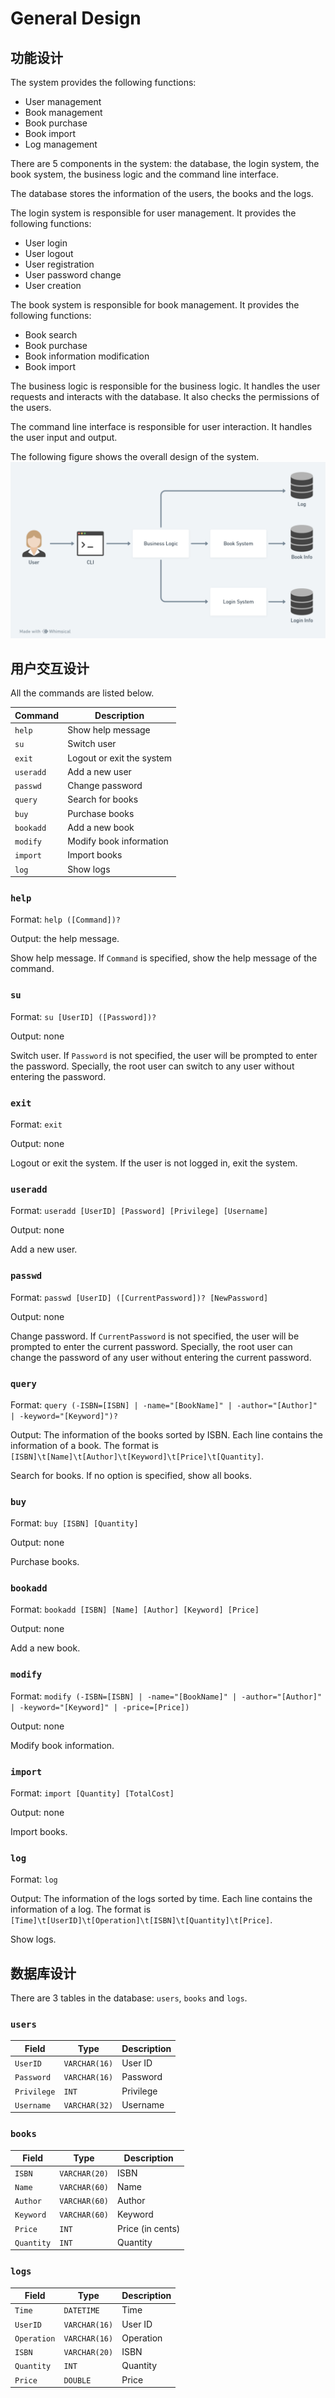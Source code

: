 # General Design
## 功能设计
The system provides the following functions:
- User management
- Book management
- Book purchase
- Book import
- Log management

There are 5 components in the system: the database, the login system, the book system, the business logic and the command line interface.

The database stores the information of the users, the books and the logs.

The login system is responsible for user management. It provides the following functions:
- User login
- User logout
- User registration
- User password change
- User creation

The book system is responsible for book management. It provides the following functions:
- Book search
- Book purchase
- Book information modification
- Book import

The business logic is responsible for the business logic. It handles the user requests and interacts with the database. It also checks the permissions of the users.

The command line interface is responsible for user interaction. It handles the user input and output.

The following figure shows the overall design of the system.
![Overall design](images/功能结构图.png)

## 用户交互设计
All the commands are listed below.

| Command | Description |
| --- | --- |
| `help` | Show help message |
| `su` | Switch user |
| `exit` | Logout or exit the system |
| `useradd` | Add a new user |
| `passwd` | Change password |
| `query` | Search for books |
| `buy` | Purchase books |
| `bookadd` | Add a new book |
| `modify` | Modify book information |
| `import` | Import books |
| `log` | Show logs |

### `help`
Format: `help ([Command])?`

Output: the help message.

Show help message. If `Command` is specified, show the help message of the command.

### `su`
Format: `su [UserID] ([Password])?`

Output: none

Switch user. 
If `Password` is not specified, the user will be prompted to enter the password.
Specially, the root user can switch to any user without entering the password.

### `exit`
Format: `exit`

Output: none

Logout or exit the system. If the user is not logged in, exit the system.

### `useradd`
Format: `useradd [UserID] [Password] [Privilege] [Username]`

Output: none

Add a new user.

### `passwd`
Format: `passwd [UserID] ([CurrentPassword])? [NewPassword]`

Output: none

Change password. If `CurrentPassword` is not specified, the user will be prompted to enter the current password.
Specially, the root user can change the password of any user without entering the current password.

### `query`
Format: `query (-ISBN=[ISBN] | -name="[BookName]" | -author="[Author]" | -keyword="[Keyword]")?`

Output: The information of the books sorted by ISBN. Each line contains the information of a book. The format is `[ISBN]\t[Name]\t[Author]\t[Keyword]\t[Price]\t[Quantity]`.

Search for books. If no option is specified, show all books.

### `buy`
Format: `buy [ISBN] [Quantity]`

Output: none

Purchase books.

### `bookadd`
Format: `bookadd [ISBN] [Name] [Author] [Keyword] [Price]`

Output: none

Add a new book.

### `modify`
Format: `modify (-ISBN=[ISBN] | -name="[BookName]" | -author="[Author]" | -keyword="[Keyword]" | -price=[Price])`

Output: none

Modify book information.

### `import`
Format: `import [Quantity] [TotalCost]`

Output: none

Import books.

### `log`
Format: `log`

Output: The information of the logs sorted by time. Each line contains the information of a log. The format is `[Time]\t[UserID]\t[Operation]\t[ISBN]\t[Quantity]\t[Price]`.

Show logs.

## 数据库设计
There are 3 tables in the database: `users`, `books` and `logs`.
### `users`
| Field | Type | Description |
| --- | --- | --- |
| `UserID` | `VARCHAR(16)` | User ID |
| `Password` | `VARCHAR(16)` | Password |
| `Privilege` | `INT` | Privilege |
| `Username` | `VARCHAR(32)` | Username |

### `books`
| Field | Type          | Description      |
| --- |---------------|------------------|
| `ISBN` | `VARCHAR(20)` | ISBN             |
| `Name` | `VARCHAR(60)` | Name             |
| `Author` | `VARCHAR(60)` | Author           |
| `Keyword` | `VARCHAR(60)` | Keyword          |
| `Price` | `INT`         | Price (in cents) |
| `Quantity` | `INT`         | Quantity         |

### `logs`
| Field | Type | Description |
| --- | --- | --- |
| `Time` | `DATETIME` | Time |
| `UserID` | `VARCHAR(16)` | User ID |
| `Operation` | `VARCHAR(16)` | Operation |
| `ISBN` | `VARCHAR(20)` | ISBN |
| `Quantity` | `INT` | Quantity |
| `Price` | `DOUBLE` | Price |
